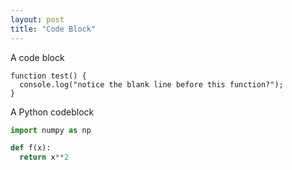 ```yaml
---
layout: post
title: "Code Block"
---
```


A code block

```
function test() {
  console.log("notice the blank line before this function?");
}
```

A Python codeblock 

```Python
import numpy as np

def f(x):
  return x**2
``` 
